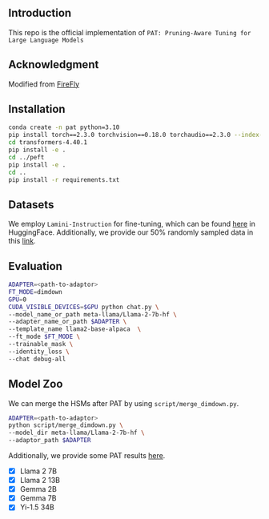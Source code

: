 ## Introduction
This repo is the official implementation of `PAT: Pruning-Aware Tuning for Large Language Models`

## Acknowledgment
Modified from [FireFly](https://github.com/yangjianxin1/Firefly)

## Installation
```bash
conda create -n pat python=3.10
pip install torch==2.3.0 torchvision==0.18.0 torchaudio==2.3.0 --index-url https://download.pytorch.org/whl/cu118
cd transformers-4.40.1
pip install -e .
cd ../peft
pip install -e .
cd ..
pip install -r requirements.txt
```

## Datasets
We employ `Lamini-Instruction` for fine-tuning, which can be found [here](https://huggingface.co/datasets/MBZUAI/LaMini-instruction) in HuggingFace. Additionally, we provide our 50% randomly sampled data in this [link](https://box.nju.edu.cn/f/76ae99a847d44fb08cfe/).

## Evaluation
```bash
ADAPTER=<path-to-adaptor>
FT_MODE=dimdown
GPU=0
CUDA_VISIBLE_DEVICES=$GPU python chat.py \
--model_name_or_path meta-llama/Llama-2-7b-hf \
--adapter_name_or_path $ADAPTER \
--template_name llama2-base-alpaca  \
--ft_mode $FT_MODE \
--trainable_mask \
--identity_loss \
--chat debug-all
```

## Model Zoo
We can merge the HSMs after PAT by using `script/merge_dimdown.py`.
```bash
ADAPTER=<path-to-adaptor>
python script/merge_dimdown.py \
--model_dir meta-llama/Llama-2-7b-hf \
--adaptor_path $ADAPTER
```
Additionally, we provide some PAT results [here]().
- [x] Llama 2 7B
- [x] Llama 2 13B
- [x] Gemma 2B
- [x] Gemma 7B
- [x] Yi-1.5 34B